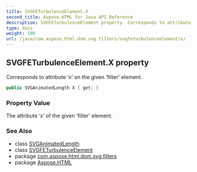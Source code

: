 ```yaml
---
title: SVGFETurbulenceElement.X
second_title: Aspose.HTML for Java API Reference
description: SVGFETurbulenceElement property. Corresponds to attribute x on the given filter element
type: docs
weight: 100
url: /java/com.aspose.html.dom.svg.filters/svgfeturbulenceelement/x/
---
```

## SVGFETurbulenceElement.X property

Corresponds to attribute ‘x’ on the given ‘filter’ element.

```java
public SVGAnimatedLength X { get; }
```

### Property Value

The attribute ‘x’ of the given ‘filter’ element.

### See Also

* class [SVGAnimatedLength](../../../com.aspose.html.dom.svg.datatypes/svganimatedlength/)
* class [SVGFETurbulenceElement](../)
* package [com.aspose.html.dom.svg.filters](../../svgfeturbulenceelement/)
* package [Aspose.HTML](../../../)
